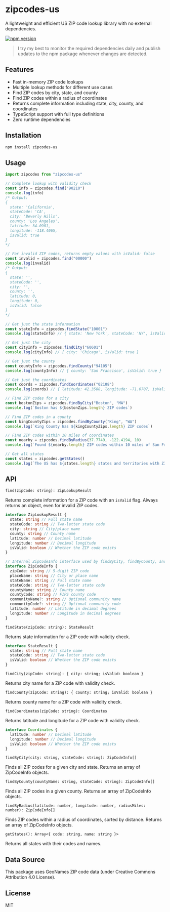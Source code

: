 # zipcodes-us

A lightweight and efficient US ZIP code lookup library with no external dependencies.

[![npm version](https://badge.fury.io/js/zipcodes-us.svg)](https://badge.fury.io/js/zipcodes-us.svg)

> I try my best to monitor the required dependencies daily and publish updates to the npm package whenever changes are detected.

## Features

- Fast in-memory ZIP code lookups
- Multiple lookup methods for different use cases
- Find ZIP codes by city, state, and county
- Find ZIP codes within a radius of coordinates
- Returns complete information including state, city, county, and coordinates
- TypeScript support with full type definitions
- Zero runtime dependencies

## Installation

```bash
npm install zipcodes-us
```

## Usage

```typescript
import zipcodes from "zipcodes-us"

// Complete lookup with validity check
const info = zipcodes.find("90210")
console.log(info)
/* Output:
{
  state: 'California',
  stateCode: 'CA',
  city: 'Beverly Hills',
  county: 'Los Angeles',
  latitude: 34.0901,
  longitude: -118.4065,
  isValid: true
}
*/

// For invalid ZIP codes, returns empty values with isValid: false
const invalid = zipcodes.find("00000")
console.log(invalid)
/* Output:
{
  state: '',
  stateCode: '',
  city: '',
  county: '',
  latitude: 0,
  longitude: 0,
  isValid: false
}
*/

// Get just the state information
const stateInfo = zipcodes.findState("10001")
console.log(stateInfo) // { state: 'New York', stateCode: 'NY', isValid: true }

// Get just the city
const cityInfo = zipcodes.findCity("60601")
console.log(cityInfo) // { city: 'Chicago', isValid: true }

// Get just the county
const countyInfo = zipcodes.findCounty("94105")
console.log(countyInfo) // { county: 'San Francisco', isValid: true }

// Get just the coordinates
const coords = zipcodes.findCoordinates("02108")
console.log(coords) // { latitude: 42.3588, longitude: -71.0707, isValid: true }

// Find ZIP codes for a city
const bostonZips = zipcodes.findByCity("Boston", "MA")
console.log(`Boston has ${bostonZips.length} ZIP codes`)

// Find ZIP codes in a county
const kingCountyZips = zipcodes.findByCounty("King", "WA")
console.log(`King County has ${kingCountyZips.length} ZIP codes`)

// Find ZIP codes within 10 miles of coordinates
const nearby = zipcodes.findByRadius(37.7749, -122.4194, 10)
console.log(`Found ${nearby.length} ZIP codes within 10 miles of San Francisco`)

// Get all states
const states = zipcodes.getStates()
console.log(`The US has ${states.length} states and territories with ZIP codes`)
```

## API

`find(zipCode: string): ZipLookupResult`

Returns complete information for a ZIP code with an `isValid` flag. Always returns an object, even for invalid ZIP codes.

```typescript
interface ZipLookupResult {
  state: string // Full state name
  stateCode: string // Two-letter state code
  city: string // City/place name
  county: string // County name
  latitude: number // Decimal latitude
  longitude: number // Decimal longitude
  isValid: boolean // Whether the ZIP code exists
}

// Internal ZipCodeInfo interface used by findByCity, findByCounty, and findByRadius methods
interface ZipCodeInfo {
  zipCode: string // 5-digit ZIP code
  placeName: string // City or place name
  stateName: string // Full state name
  stateCode: string // Two-letter state code
  countyName: string // County name
  countyCode: string // FIPS county code
  communityName?: string // Optional community name
  communityCode?: string // Optional community code
  latitude: number // Latitude in decimal degrees
  longitude: number // Longitude in decimal degrees
}
```

`findState(zipCode: string): StateResult`

Returns state information for a ZIP code with validity check.

```typescript
interface StateResult {
  state: string // Full state name
  stateCode: string // Two-letter state code
  isValid: boolean // Whether the ZIP code exists
}
```

`findCity(zipCode: string): { city: string; isValid: boolean }`

Returns city name for a ZIP code with validity check.

`findCounty(zipCode: string): { county: string; isValid: boolean }`

Returns county name for a ZIP code with validity check.

`findCoordinates(zipCode: string): Coordinates`

Returns latitude and longitude for a ZIP code with validity check.

```typescript
interface Coordinates {
  latitude: number // Decimal latitude
  longitude: number // Decimal longitude
  isValid: boolean // Whether the ZIP code exists
}
```

`findByCity(city: string, stateCode: string): ZipCodeInfo[]`

Finds all ZIP codes for a given city and state. Returns an array of ZipCodeInfo objects.

`findByCounty(countyName: string, stateCode: string): ZipCodeInfo[]`

Finds all ZIP codes in a given county. Returns an array of ZipCodeInfo objects.

`findByRadius(latitude: number, longitude: number, radiusMiles: number): ZipCodeInfo[]`

Finds ZIP codes within a radius of coordinates, sorted by distance. Returns an array of ZipCodeInfo objects.

`getStates(): Array<{ code: string, name: string }>`

Returns all states with their codes and names.

## Data Source

This package uses GeoNames ZIP code data (under Creative Commons Attribution 4.0 License).

## License

MIT

